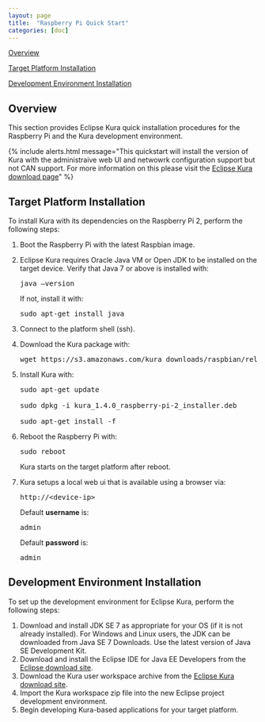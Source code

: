 ```yaml
---
layout: page
title:  "Raspberry Pi Quick Start"
categories: [doc]
---
```


[Overview](#overview)

[Target Platform Installation](#target-platform-installation)

[Development Environment
Installation](#development-environment-installation)

## Overview

This section provides Eclipse Kura quick installation procedures for the
Raspberry Pi and the Kura development environment.

{% include alerts.html message="This quickstart will install the version of Kura with the
administraive web UI and netwowrk configuration support but not CAN support. For more information
on this please visit the [Eclipse Kura download page](https://www.eclipse.org/kura/downloads.php)" %}

## Target Platform Installation

To install Kura with its dependencies on the Raspberry Pi 2, perform the
following steps:

1. Boot the Raspberry Pi with the latest Raspbian image.
2. Eclipse Kura requires Oracle Java VM or Open JDK to be installed on the target device. Verify that Java 7 or above is installed with:

    <pre>java –version</pre>

    If not, install it with:

    <pre>sudo apt-get install java</pre>

3.  Connect to the platform shell (ssh).

4.  Download the Kura package with:

	<pre>wget https://s3.amazonaws.com/kura_downloads/raspbian/release/1.4.0/kura_1.4.0_raspberry-pi-2_installer.deb</pre>

5.  Install Kura with: 

    <pre>sudo apt-get update

    sudo dpkg -i kura_1.4.0_raspberry-pi-2_installer.deb

    sudo apt-get install -f</pre>

6.  Reboot the Raspberry Pi with:
    <pre>sudo reboot</pre>

    Kura starts on the target platform after reboot.

7.  Kura setups a local web ui that is available using a browser via:
    <pre>http://&lt;device-ip&gt;</pre>

    Default **username** is:
    <pre>admin</pre>

    Default **password** is:
    <pre>admin</pre>

## Development Environment Installation

To set up the development environment for Eclipse Kura, perform the
following steps:

1. Download and install JDK SE 7 as appropriate for your OS (if it is not already installed). For Windows and Linux users, the JDK can be
downloaded from Java SE 7 Downloads. Use the latest version of Java SE Development Kit.
2. Download and install the Eclipse IDE for Java EE Developers from the <a href="http://www.eclipse.org/downloads/" target="_blank">Eclipse download site</a>.
3.  Download the Kura user workspace archive from the <a href="https://www.eclipse.org/kura/downloads.php" target="_blank">Eclipse Kura download site</a>.
4.  Import the Kura workspace zip file into the new Eclipse project development environment.
5.  Begin developing Kura-based applications for your target platform.
